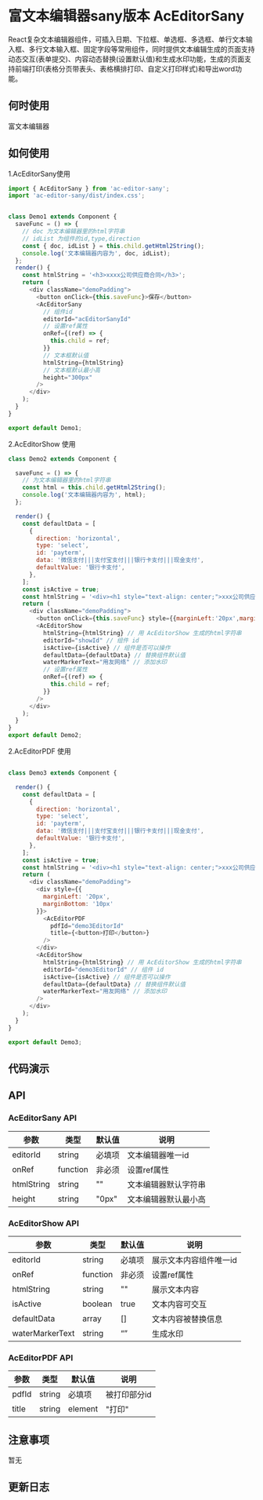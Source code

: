 # 富文本编辑器sany版本 AcEditorSany

React复杂文本编辑器组件，可插入日期、下拉框、单选框、多选框、单行文本输入框、多行文本输入框、固定字段等常用组件，同时提供文本编辑生成的页面支持动态交互(表单提交)、内容动态替换(设置默认值)和生成水印功能，生成的页面支持前端打印(表格分页带表头、表格横排打印、自定义打印样式)和导出word功能。

## 何时使用

富文本编辑器

## 如何使用


1.AcEditorSany使用
```js
import { AcEditorSany } from 'ac-editor-sany';
import 'ac-editor-sany/dist/index.css';


class Demo1 extends Component {
  saveFunc = () => {
    // doc 为文本编辑器里的html字符串
    // idList 为组件的id,type,direction
    const { doc, idList } = this.child.getHtml2String();
    console.log('文本编辑器内容为', doc, idList);
  };
  render() {
    const htmlString = '<h3>xxxx公司供应商合同</h3>';
    return (
      <div className="demoPadding">
        <button onClick={this.saveFunc}>保存</button>
        <AcEditorSany
          // 组件id
          editorId="acEditorSanyId"
          // 设置ref属性
          onRef={(ref) => {
            this.child = ref;
          }}
          // 文本框默认值
          htmlString={htmlString}
          // 文本框默认最小高
          height="300px"
        />
      </div>
    );
  }
}

export default Demo1;

```

2.AcEditorShow 使用

```js
class Demo2 extends Component {

  saveFunc = () => {
    // 为文本编辑器里的html字符串
    const html = this.child.getHtml2String();
    console.log('文本编辑器内容为', html);
  };

  render() {
    const defaultData = [
      {
        direction: 'horizontal',
        type: 'select',
        id: 'payterm',
        data: '微信支付|||支付宝支付|||银行卡支付|||现金支付',
        defaultValue: '银行卡支付',
      },
    ];
    const isActive = true;
    const htmlString = '<div><h1 style="text-align: center;">xxx公司供应商合同</h1><div><div><span>买方名称</span><textarea rows="1" cols="30" id="buyer" onkeyup="onKeyUpTextArea(\'buyer\')" style="resize: horizontal;vertical-align: middle;width: 80px;">xxxx</textarea><span>卖方名称</span><textarea rows="1" cols="30" id="salername" onkeyup="onKeyUpTextArea(\'salername\')" style="resize: horizontal;vertical-align: middle;width: 80px;">xxxx</textarea><span>合同签订日期</span><input type="text" id="contractsign" value="2019-03-13" actype="date" style="width: 90px"><span>合同开始日期</span><input type="text" id="contractstr" value="2019-03-13" actype="date" style="width: 90px"><span>合同结束日期</span><input type="text" id="contractend" value="2019-03-13" actype="date" style="width: 90px"><span>付款条件</span><select id="payterm" class="select ac-select" onchange="onChangeSelect()"><option name="payterm" value="0" selected="">现金支付</option>,<option name="payterm" value="1">微信支付</option>,<option name="payterm" value="2">支付宝支付</option></select></div><br></div><div><br></div><ul><li><div class="form"><div class="row"></div></div></li></ul></div>';
    return (
      <div className="demoPadding">
        <button onClick={this.saveFunc} style={{marginLeft:'20px',marginBottom:"10px"}}>保存</button>
        <AcEditorShow
          htmlString={htmlString} // 用 AcEditorShow 生成的html字符串
          editorId="showId" // 组件 id
          isActive={isActive} // 组件是否可以操作
          defaultData={defaultData} // 替换组件默认值
          waterMarkerText="用友网络" // 添加水印
          // 设置ref属性
          onRef={(ref) => {
            this.child = ref;
          }}
        />
      </div>
    );
  }
}
export default Demo2;


```

2.AcEditorPDF 使用

```js

class Demo3 extends Component {

  render() {
    const defaultData = [
      {
        direction: 'horizontal',
        type: 'select',
        id: 'payterm',
        data: '微信支付|||支付宝支付|||银行卡支付|||现金支付',
        defaultValue: '银行卡支付',
      },
    ];
    const isActive = true;
    const htmlString = '<div><h1 style="text-align: center;">xxx公司供应商合同</h1><div><div><span>买方名称</span><textarea rows="1" cols="30" id="buyer" onkeyup="onKeyUpTextArea(\'buyer\')" style="resize: horizontal;vertical-align: middle;width: 80px;">xxxx</textarea><span>卖方名称</span><textarea rows="1" cols="30" id="salername" onkeyup="onKeyUpTextArea(\'salername\')" style="resize: horizontal;vertical-align: middle;width: 80px;">xxxx</textarea><span>合同签订日期</span><input type="text" id="contractsign" value="2019-03-13" actype="date" style="width: 90px"><span>合同开始日期</span><input type="text" id="contractstr" value="2019-03-13" actype="date" style="width: 90px"><span>合同结束日期</span><input type="text" id="contractend" value="2019-03-13" actype="date" style="width: 90px"><span>付款条件</span><select id="payterm" class="select ac-select" onchange="onChangeSelect()"><option name="payterm" value="0" selected="">现金支付</option>,<option name="payterm" value="1">微信支付</option>,<option name="payterm" value="2">支付宝支付</option></select></div><br></div><div><br></div><ul><li><div class="form"><div class="row"></div></div></li></ul></div>';
    return (
      <div className="demoPadding">
        <div style={{
          marginLeft: '20px',
          marginBottom: '10px'
        }}>
          <AcEditorPDF
            pdfId="demo3EditorId"
            title={<button>打印</button>}
          />
        </div>
        <AcEditorShow
          htmlString={htmlString} // 用 AcEditorShow 生成的html字符串
          editorId="demo3EditorId" // 组件 id
          isActive={isActive} // 组件是否可以操作
          defaultData={defaultData} // 替换组件默认值
          waterMarkerText="用友网络" // 添加水印
        />
      </div>
    );
  }
}

export default Demo3;


```


## 代码演示

## API 

### AcEditorSany API

 参数      | 类型                 | 默认值        | 说明
----------|----------------------|--------------|--------------
editorId  | string               | 必填项        | 文本编辑器唯一id
onRef     | function             | 非必须        | 设置ref属性
htmlString| string               | ""           | 文本编辑器默认字符串
height    | string               | "0px"        | 文本编辑器默认最小高

### AcEditorShow API

 参数      | 类型                 | 默认值        | 说明
----------|----------------------|--------------|------------------
editorId  | string               | 必填项        | 展示文本内容组件唯一id
onRef     | function             | 非必须        | 设置ref属性
htmlString| string               | ""           | 展示文本内容
isActive  | boolean              | true         | 文本内容可交互
defaultData| array               | []           | 文本内容被替换信息
waterMarkerText| string          | “”           | 生成水印

### AcEditorPDF API

 参数      | 类型                 | 默认值        | 说明
----------|----------------------|--------------|------------------
pdfId     | string               | 必填项        | 被打印部分id
title     | string|element       | "打印"        | 打印按钮



## 注意事项

暂无

## 更新日志

